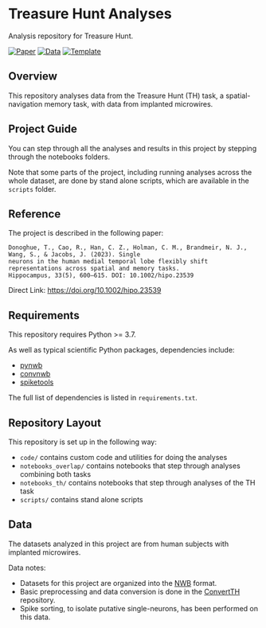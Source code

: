 # Treasure Hunt Analyses

Analysis repository for Treasure Hunt.

[![Paper](https://img.shields.io/badge/paper-10.1002/hipo.23539-informational.svg)](https://doi.org/10.1002/hipo.23539)
[![Data](https://img.shields.io/badge/data-ConvertTH-lightgrey)](https://github.com/HSUPipeline/ConvertTH)
[![Template](https://img.shields.io/badge/template-HSUPipeline/AnalyzeTEMPLATE-informational.svg)](https://github.com/HSUPipeline/AnalyzeTEMPLATE)

## Overview

This repository analyses data from the Treasure Hunt (TH) task, a spatial-navigation memory task, with data from implanted microwires.

## Project Guide

You can step through all the analyses and results in this project by stepping through the notebooks folders.

Note that some parts of the project, including running analyses across the whole dataset,
are done by stand alone scripts, which are available in the `scripts` folder.

## Reference

The project is described in the following paper:

    Donoghue, T., Cao, R., Han, C. Z., Holman, C. M., Brandmeir, N. J., Wang, S., & Jacobs, J. (2023). Single
    neurons in the human medial temporal lobe flexibly shift representations across spatial and memory tasks.
    Hippocampus, 33(5), 600–615. DOI: 10.1002/hipo.23539

Direct Link: https://doi.org/10.1002/hipo.23539

## Requirements

This repository requires Python >= 3.7.

As well as typical scientific Python packages, dependencies include:
- [pynwb](https://github.com/NeurodataWithoutBorders/pynwb)
- [convnwb](https://github.com/HSUPipeline/convnwb)
- [spiketools](https://github.com/spiketools/spiketools)

The full list of dependencies is listed in `requirements.txt`.

## Repository Layout

This repository is set up in the following way:
- `code/` contains custom code and utilities for doing the analyses
- `notebooks_overlap/` contains notebooks that step through analyses combining both tasks
- `notebooks_th/` contains notebooks that step through analyses of the TH task
- `scripts/` contains stand alone scripts

## Data

The datasets analyzed in this project are from human subjects with implanted microwires.

Data notes:
- Datasets for this project are organized into the [NWB](https://www.nwb.org/) format.
- Basic preprocessing and data conversion is done in the [ConvertTH](https://github.com/HSUPipeline/ConvertTH) repository.
- Spike sorting, to isolate putative single-neurons, has been performed on this data.

